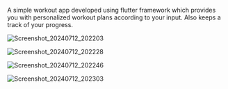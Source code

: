 A simple workout app developed using flutter framework which provides you with personalized workout plans according to your input. Also keeps a track of your progress.


![Screenshot_20240712_202203](https://github.com/user-attachments/assets/13cf3710-d9d4-4fe4-b005-daf23530f1d9)

![Screenshot_20240712_202228](https://github.com/user-attachments/assets/daf98347-b974-4256-a02a-633ea354624c)

![Screenshot_20240712_202246](https://github.com/user-attachments/assets/c2d79f3b-c512-473d-85b2-ae541e5269f2)

![Screenshot_20240712_202303](https://github.com/user-attachments/assets/f1b190ac-18fd-4969-8c5a-64a215e55eb6)

